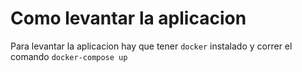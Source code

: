 # Como levantar la aplicacion

Para levantar la aplicacion hay que tener `docker` instalado y correr el comando `docker-compose up` 
